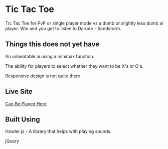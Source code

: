 # Tic Tac Toe

Tic Tac Toe for PvP or single player mode vs a dumb or slightly less dumb ai player. Win and you get to listen to Darude - Sandstorm.

## Things this does not yet have

An unbeatable ai using a minimax function.

The ability for players to select whether they want to be X's or O's.

Responsive design is not quite there.

## Live Site
[Can Be Played Here](https://chriswillphoto.github.io/project0/)

## Built Using

Howler.js - A library that helps with playing sounds.

jQuery
